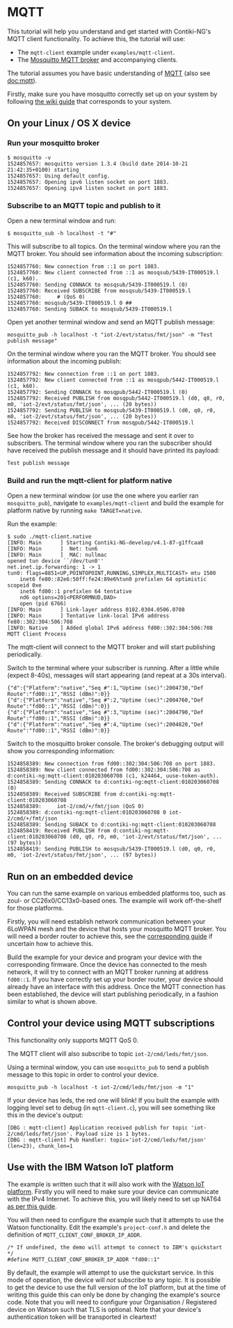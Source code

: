 # MQTT

This tutorial will help you understand and get started with Contiki-NG's MQTT client functionality. To achieve this, the tutorial will use:

* The `mqtt-client` example under `examples/mqtt-client`.
* The [Mosquitto MQTT broker][mosquitto] and accompanying clients.

The tutorial assumes you have basic understanding of [MQTT][mqtt-3-1] (also see [doc:mqtt]).

Firstly, make sure you have mosquitto correctly set up on your system by following [the wiki guide](https://github.com/contiki-ng/contiki-ng/wiki#setting-up-contiki-ng) that corresponds to your system.

## On your Linux / OS X device

### Run your mosquitto broker
```
$ mosquitto -v
1524857657: mosquitto version 1.3.4 (build date 2014-10-21 21:42:35+0100) starting
1524857657: Using default config.
1524857657: Opening ipv6 listen socket on port 1883.
1524857657: Opening ipv4 listen socket on port 1883.
```

### Subscribe to an MQTT topic and publish to it

Open a new terminal window and run:
```
$ mosquitto_sub -h localhost -t "#"
```

This will subscribe to all topics.
On the terminal window where you ran the MQTT broker. You should see information about the incoming subscription:
```
1524857760: New connection from ::1 on port 1883.
1524857760: New client connected from ::1 as mosqsub/5439-IT000519.l (c1, k60).
1524857760: Sending CONNACK to mosqsub/5439-IT000519.l (0)
1524857760: Received SUBSCRIBE from mosqsub/5439-IT000519.l
1524857760: 	# (QoS 0)
1524857760: mosqsub/5439-IT000519.l 0 ##
1524857760: Sending SUBACK to mosqsub/5439-IT000519.l
```

Open yet another terminal window and send an MQTT publish message:
```
mosquitto_pub -h localhost -t "iot-2/evt/status/fmt/json" -m "Test publish message"
```

On the terminal window where you ran the MQTT broker. You should see information about the incoming publish:
```
1524857792: New connection from ::1 on port 1883.
1524857792: New client connected from ::1 as mosqpub/5442-IT000519.l (c1, k60).
1524857792: Sending CONNACK to mosqpub/5442-IT000519.l (0)
1524857792: Received PUBLISH from mosqpub/5442-IT000519.l (d0, q0, r0, m0, 'iot-2/evt/status/fmt/json', ... (20 bytes))
1524857792: Sending PUBLISH to mosqsub/5439-IT000519.l (d0, q0, r0, m0, 'iot-2/evt/status/fmt/json', ... (20 bytes))
1524857792: Received DISCONNECT from mosqpub/5442-IT000519.l
```

See how the broker has received the message and sent it over to subscribers. The terminal window where you ran the subscriber should have received the publish message and it should have printed its payload:

```
Test publish message
```

### Build and run the mqtt-client for platform native
Open a new terminal window (or use the one where you earlier ran `mosquitto_pub`), navigate to `examples/mqtt-client` and build the example for platform native by running `make TARGET=native`.

Run the example:
```
$ sudo ./mqtt-client.native 
[INFO: Main      ] Starting Contiki-NG-develop/v4.1-87-g1ffcaa8
[INFO: Main      ]  Net: tun6
[INFO: Main      ]  MAC: nullmac
opened tun device ``/dev/tun0''
net.inet.ip.forwarding: 1 -> 1
tun0: flags=8851<UP,POINTOPOINT,RUNNING,SIMPLEX,MULTICAST> mtu 1500
	inet6 fe80::82e6:50ff:fe24:89e6%tun0 prefixlen 64 optimistic scopeid 0xe 
	inet6 fd00::1 prefixlen 64 tentative 
	nd6 options=201<PERFORMNUD,DAD>
	open (pid 6766)
[INFO: Main      ] Link-layer address 0102.0304.0506.0708
[INFO: Main      ] Tentative link-local IPv6 address fe80::302:304:506:708
[INFO: Native    ] Added global IPv6 address fd00::302:304:506:708
MQTT Client Process
```

The mqtt-client will connect to the MQTT broker and will start publishing periodically.

Switch to the terminal where your subscriber is running. After a little while (expect 8-40s), messages will start appearing (and repeat at a 30s interval).
```
{"d":{"Platform":"native","Seq #":1,"Uptime (sec)":2004730,"Def Route":"fd00::1","RSSI (dBm)":0}}
{"d":{"Platform":"native","Seq #":2,"Uptime (sec)":2004760,"Def Route":"fd00::1","RSSI (dBm)":0}}
{"d":{"Platform":"native","Seq #":3,"Uptime (sec)":2004790,"Def Route":"fd00::1","RSSI (dBm)":0}}
{"d":{"Platform":"native","Seq #":4,"Uptime (sec)":2004820,"Def Route":"fd00::1","RSSI (dBm)":0}}
```

Switch to the mosquitto broker console. The broker's debugging output will show you corresponding information:
```
1524858389: New connection from fd00::302:304:506:708 on port 1883.
1524858389: New client connected from fd00::302:304:506:708 as d:contiki-ng:mqtt-client:010203060708 (c1, k24464, uuse-token-auth).
1524858389: Sending CONNACK to d:contiki-ng:mqtt-client:010203060708 (0)
1524858389: Received SUBSCRIBE from d:contiki-ng:mqtt-client:010203060708
1524858389: 	iot-2/cmd/+/fmt/json (QoS 0)
1524858389: d:contiki-ng:mqtt-client:010203060708 0 iot-2/cmd/+/fmt/json
1524858389: Sending SUBACK to d:contiki-ng:mqtt-client:010203060708
1524858419: Received PUBLISH from d:contiki-ng:mqtt-client:010203060708 (d0, q0, r0, m0, 'iot-2/evt/status/fmt/json', ... (97 bytes))
1524858419: Sending PUBLISH to mosqsub/5439-IT000519.l (d0, q0, r0, m0, 'iot-2/evt/status/fmt/json', ... (97 bytes))
```
## Run on an embedded device
You can run the same example on various embedded platforms too, such as zoul- or CC26x0/CC13x0-based ones. The example will work off-the-shelf for those platforms.

Firstly, you will need establish network communication between your 6LoWPAN mesh and the device that hosts your mosquitto MQTT broker. You will need a border router to achieve this, see the [corresponding guide][tutorial:rpl-br] if uncertain how to achieve this.

Build the example for your device and program your device with the corresponding firmware. Once the device has connected to the mesh network, it will try to connect with an MQTT broker running at address `fd00::1`. If you have correctly set up your border router, your device should already have an interface with this address. Once the MQTT connection has been established, the device will start publishing periodically, in a fashion similar to what is shown above.

## Control your device using MQTT subscriptions
This functionality only supports MQTT QoS 0.

The MQTT client will also subscribe to topic `iot-2/cmd/leds/fmt/json`.

Using a terminal window, you can use `mosquitto_pub` to send a publish message to this topic in order to control your device.

```
mosquitto_pub -h localhost -t iot-2/cmd/leds/fmt/json -m "1"
```

If your device has leds, the red one will blink! If you built the example with logging level set to debug (in `mqtt-client.c`), you will see something like this in the device's output:

```
[DBG : mqtt-client] Application received publish for topic 'iot-2/cmd/leds/fmt/json'. Payload size is 1 bytes.
[DBG : mqtt-client] Pub Handler: topic='iot-2/cmd/leds/fmt/json' (len=23), chunk_len=1
```

## Use with the IBM Watson IoT platform
The example is written such that it will also work with the [Watson IoT platform](https://www.ibm.com/watson/). Firstly you will need to make sure your device can communicate with the IPv4 Internet. To achieve this, you will likely need to set up NAT64 [as per this guide][nat64].

You will then need to configure the example such that it attempts to use the Watson functionality. Edit the example's `project-conf.h` and delete the definition of `MQTT_CLIENT_CONF_BROKER_IP_ADDR`.

```
/* If undefined, the demo will attempt to connect to IBM's quickstart */
#define MQTT_CLIENT_CONF_BROKER_IP_ADDR "fd00::1"
```

By default, the example will attempt to use the quickstart service. In this mode of operation, the device will _not_ subscribe to any topic. It is possible to get the device to use the full version of the IoT platform, but at the time of writing this guide this can only be done by changing the example's source code. Note that you will need to configure your Organisation / Registered device on Watson such that TLS is optional. Note that your device's authentication token will be transported in cleartext!

[mqtt-3-1]: http://public.dhe.ibm.com/software/dw/webservices/ws-mqtt/mqtt-v3r1.html
[doc:mqtt]: /doc/programming/MQTT
[tutorial:rpl-br]: /doc/tutorials/RPL-border-router
[mosquitto]: https://mosquitto.org/
[nat64]: /doc/getting-started/NAT64-for-Contiki-NG
